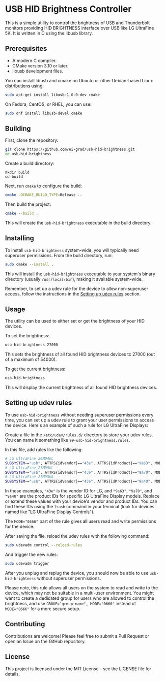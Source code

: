 # USB HID Brightness Controller

This is a simple utility to control the brightness of USB and Thunderbolt monitors providing HID BRIGHTNESS interface over USB like LG UltraFine 5K. It is written in C using the libusb library.

## Prerequisites

- A modern C compiler.
- CMake version 3.10 or later.
- libusb development files.

You can install libusb and cmake on Ubuntu or other Debian-based Linux distributions using:

```bash
sudo apt-get install libusb-1.0-0-dev cmake
```

On Fedora, CentOS, or RHEL, you can use:

```bash
sudo dnf install libusb-devel cmake
```

## Building

First, clone the repository:

```bash
git clone https://github.com/ei-grad/usb-hid-brightness.git
cd usb-hid-brightness
```

Create a build directory:

```
mkdir build
cd build
```

Next, run `cmake` to configure the build:

```bash
cmake -DCMAKE_BUILD_TYPE=Release ..
```

Then build the project:

```bash
cmake --build .
```

This will create the `usb-hid-brightness` executable in the build directory.

## Installing

To install `usb-hid-brightness` system-wide, you will typically need superuser permissions. From the build directory, run:

```bash
sudo cmake --install .
```

This will install the `usb-hid-brightness` executable to your system's binary directory (usually `/usr/local/bin`), making it available system-wide.

Remember, to set up a udev rule for the device to allow non-superuser access, follow the instructions in the [Setting up udev rules](#setting-up-udev-rules) section.

## Usage

The utility can be used to either set or get the brightness of your HID devices.

To set the brightness:

```bash
usb-hid-brightness 27000
```

This sets the brightness of all found HID brightness devices to 27000 (out of a maximum of 54000).

To get the current brightness:

```bash
usb-hid-brightness
```

This will display the current brightness of all found HID brightness devices.

## Setting up udev rules

To use `usb-hid-brightness` without needing superuser permissions every time, you can set up a udev rule to grant your user permissions to access the device. Here's an example of such a rule for LG UltraFine Displays:

Create a file in the `/etc/udev/rules.d/` directory to store your udev rules. You can name it something like `99-usb-hid-brightness.rules`.

In this file, add rules like the following:

```bash
# LG UltraFine 24MD4KL
SUBSYSTEM=="usb", ATTRS{idVendor}=="43e", ATTRS{idProduct}=="9a63", MODE="0666"
# LG UltraFine 27MD5KL
SUBSYSTEM=="usb", ATTRS{idVendor}=="43e", ATTRS{idProduct}=="9a70", MODE="0666"
# LG UltraFine 27MD5KA
SUBSYSTEM=="usb", ATTRS{idVendor}=="43e", ATTRS{idProduct}=="9a40", MODE="0666"
```

In these examples, `"43e"` is the vendor ID for LG, and `"9a63"`, `"9a70"`, and `"9a40"` are the product IDs for specific LG UltraFine Display models. Replace or extend these values with your device's vendor and product IDs. You can find these IDs using the `lsusb` command in your terminal (look for devices named like "LG UltraFine Display Controls").

The `MODE="0666"` part of the rule gives all users read and write permissions for the device.

After saving the file, reload the udev rules with the following command:

```bash
sudo udevadm control --reload-rules
```

And trigger the new rules:

```bash
sudo udevadm trigger
```

After you unplug and replug the device, you should now be able to use `usb-hid-brightness` without superuser permissions.

Please note, this rule allows all users on the system to read and write to the device, which may not be suitable in a multi-user environment. You might want to create a dedicated group for users who are allowed to control the brightness, and use `GROUP="group-name", MODE="0660"` instead of `MODE="0666"` for a more secure setup.

## Contributing

Contributions are welcome! Please feel free to submit a Pull Request or open an Issue on the GitHub repository.

## License

This project is licensed under the MIT License - see the LICENSE file for details.
